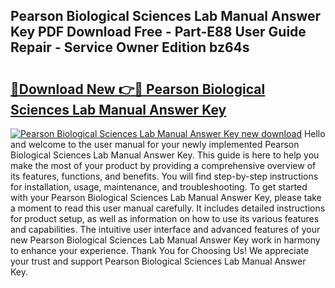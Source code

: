 ## Pearson Biological Sciences Lab Manual Answer Key PDF Download Free - Part-E88 User Guide Repair - Service Owner Edition bz64s

# <h2><a href="http://bc61546.oget.top/?id=Pearson+Biological+Sciences+Lab+Manual+Answer+Key">🔗Download New 👉🔴 Pearson Biological Sciences Lab Manual Answer Key</a></h2>

[![Pearson Biological Sciences Lab Manual Answer Key new download](https://i.imgur.com/5g1atiW.png)](http://bc61546.oget.top/?id=Pearson+Biological+Sciences+Lab+Manual+Answer+Key)
Hello and welcome to the user manual for your newly implemented Pearson Biological Sciences Lab Manual Answer Key. This guide is here to help you make the most of your product by providing a comprehensive overview of its features, functions, and benefits. You will find step-by-step instructions for installation, usage, maintenance, and troubleshooting. To get started with your Pearson Biological Sciences Lab Manual Answer Key, please take a moment to read this user manual carefully. It includes detailed instructions for product setup, as well as information on how to use its various features and capabilities. The intuitive user interface and advanced features of your new Pearson Biological Sciences Lab Manual Answer Key work in harmony to enhance your experience. Thank You for Choosing Us! We appreciate your trust and support Pearson Biological Sciences Lab Manual Answer Key.
